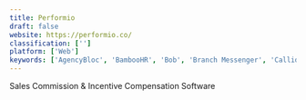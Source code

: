 ```yaml
---
title: Performio
draft: false 
website: https://performio.co/
classification: ['']
platform: ['Web']
keywords: ['AgencyBloc', 'BambooHR', 'Bob', 'Branch Messenger', 'CallidusCloud Commissions', 'Carta', 'Compensation Planning', 'Compgun', 'Core Commissions', 'Engagedly', 'Harvest HCM', 'Iconixx', 'Javelin Sales Compensation', 'MPOS', 'Namely', 'QCommission', 'Sales Cookie', 'SimplyMerit', 'UltiPro', 'Xactly', 'Xactly Express', 'amoCRM']
---
```

Sales Commission & Incentive Compensation Software
